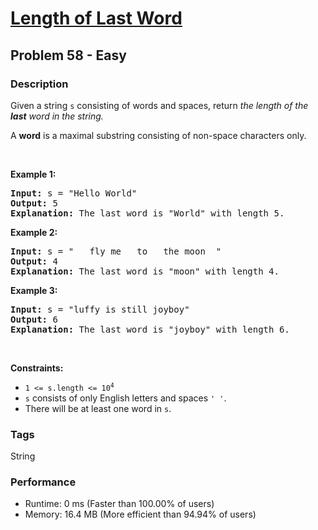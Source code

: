 # [Length of Last Word](https://leetcode.com/problems/length-of-last-word)
## Problem 58 - Easy

### Description
<p>Given a string <code>s</code> consisting of words and spaces, return <em>the length of the <strong>last</strong> word in the string.</em></p>

<p>A <strong>word</strong> is a maximal <span data-keyword="substring-nonempty">substring</span> consisting of non-space characters only.</p>

<p>&nbsp;</p>
<p><strong class="example">Example 1:</strong></p>

<pre>
<strong>Input:</strong> s = &quot;Hello World&quot;
<strong>Output:</strong> 5
<strong>Explanation:</strong> The last word is &quot;World&quot; with length 5.
</pre>

<p><strong class="example">Example 2:</strong></p>

<pre>
<strong>Input:</strong> s = &quot;   fly me   to   the moon  &quot;
<strong>Output:</strong> 4
<strong>Explanation:</strong> The last word is &quot;moon&quot; with length 4.
</pre>

<p><strong class="example">Example 3:</strong></p>

<pre>
<strong>Input:</strong> s = &quot;luffy is still joyboy&quot;
<strong>Output:</strong> 6
<strong>Explanation:</strong> The last word is &quot;joyboy&quot; with length 6.
</pre>

<p>&nbsp;</p>
<p><strong>Constraints:</strong></p>

<ul>
	<li><code>1 &lt;= s.length &lt;= 10<sup>4</sup></code></li>
	<li><code>s</code> consists of only English letters and spaces <code>&#39; &#39;</code>.</li>
	<li>There will be at least one word in <code>s</code>.</li>
</ul>


### Tags
String

### Performance
- Runtime: 0 ms (Faster than 100.00% of users)
- Memory: 16.4 MB (More efficient than 94.94% of users)
